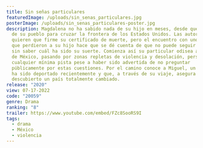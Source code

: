 ```yaml
---
title: Sin señas particulares
featuredImage: /uploads/sin_senas_particulares.jpg
posterImage: /uploads/sin_senas_particulares-poster.jpg
description: Magdalena no ha sabido nada de su hijo en meses, desde que se fue
  de su pueblo para cruzar la frontera de los Estados Unidos. Las autoridades
  quieren que firme su certificado de muerte, pero el encuentro con unos padres
  que perdieron a su hijo hace que se dé cuenta de que no puede seguir viviendo
  sin saber cuál ha sido su suerte. Comienza así su particular odisea a través
  de México, pasando por zonas repletas de violencia y desolación, persiguiendo
  cualquier mínima pista pese a haber sido advertida de no preguntar
  públicamente por estas cuestiones. Por el camino conoce a Miguel, un chico que
  ha sido deportado recientemente y que, a través de su viaje, asegura haber
  descubierto un país totalmente cambiado.
release: "2020"
view: 07-17-2022
code: "20059"
genre: Drama
ranking: "8"
trailer: https://www.youtube.com/embed/FZc8SooRS9I
tags:
  - drama
  - México
  - violencia
---
```

